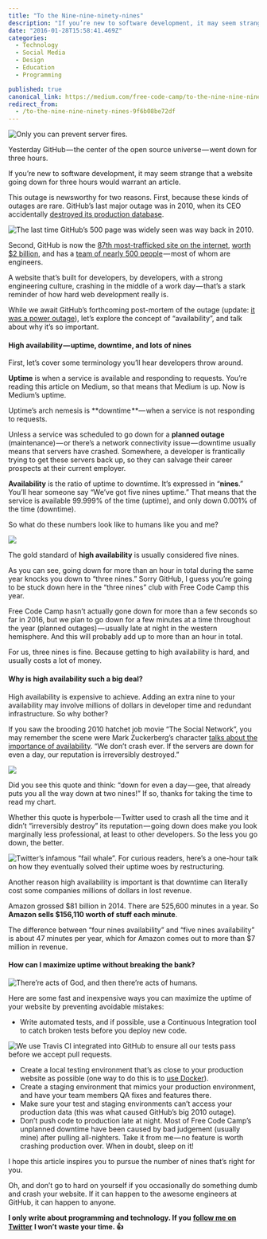 ```yaml
---
title: "To the Nine-nine-ninety-nines"
description: "If you’re new to software development, it may seem strange that a website going down for three hours would warrant an article. This outage is newsworthy for two reasons. First, because these kinds of…"
date: "2016-01-28T15:58:41.469Z"
categories: 
  - Technology
  - Social Media
  - Design
  - Education
  - Programming

published: true
canonical_link: https://medium.com/free-code-camp/to-the-nine-nine-ninety-nines-9f6b08be72df
redirect_from:
  - /to-the-nine-nine-ninety-nines-9f6b08be72df
---
```


![Only you can prevent server fires.](./asset-1.jpeg)

Yesterday GitHub — the center of the open source universe — went down for three hours.

If you’re new to software development, it may seem strange that a website going down for three hours would warrant an article.

This outage is newsworthy for two reasons. First, because these kinds of outages are rare. GitHub’s last major outage was in 2010, when its CEO accidentally [destroyed its production database](https://github.com/blog/744-today-s-outage).

![The last time GitHub’s 500 page was widely seen was way back in 2010.](./asset-2.png)

Second, GitHub is now the [87th most-trafficked site on the internet](http://www.alexa.com/siteinfo/github.com), [worth $2 billion](http://www.wsj.com/articles/github-raises-250-million-at-2-billion-valuation-1438206722), and has a [team of nearly 500 people](https://github.com/about/team) — most of whom are engineers.

A website that’s built for developers, by developers, with a strong engineering culture, crashing in the middle of a work day — that’s a stark reminder of how hard web development really is.



While we await GitHub’s forthcoming post-mortem of the outage (update: [it was a power outage](https://github.com/blog/2101-update-on-1-28-service-outage)), let’s explore the concept of “availability”, and talk about why it’s so important.

#### High availability — uptime, downtime, and lots of nines

First, let’s cover some terminology you’ll hear developers throw around.

**Uptime** is when a service is available and responding to requests. You’re reading this article on Medium, so that means that Medium is up. Now is Medium’s uptime.

Uptime’s arch nemesis is **downtime **— when a service is not responding to requests.

Unless a service was scheduled to go down for a **planned outage** (maintenance) — or there’s a network connectivity issue — downtime usually means that servers have crashed. Somewhere, a developer is frantically trying to get these servers back up, so they can salvage their career prospects at their current employer.

**Availability** is the ratio of uptime to downtime. It’s expressed in “**nines**.” You’ll hear someone say “We’ve got five nines uptime.” That means that the service is available 99.999% of the time (uptime), and only down 0.001% of the time (downtime).

So what do these numbers look like to humans like you and me?

![](./asset-3.jpeg)

The gold standard of **high availability** is usually considered five nines.

As you can see, going down for more than an hour in total during the same year knocks you down to “three nines.” Sorry GitHub, I guess you’re going to be stuck down here in the “three nines” club with Free Code Camp this year.

Free Code Camp hasn’t actually gone down for more than a few seconds so far in 2016, but we plan to go down for a few minutes at a time throughout the year (planned outages) — usually late at night in the western hemisphere. And this will probably add up to more than an hour in total.

For us, three nines is fine. Because getting to high availability is hard, and usually costs a lot of money.

#### Why is high availability such a big deal?

High availability is expensive to achieve. Adding an extra nine to your availability may involve millions of dollars in developer time and redundant infrastructure. So why bother?

If you saw the brooding 2010 hatchet job movie “The Social Network”, you may remember the scene were Mark Zuckerberg’s character [talks about the importance of availability](https://www.youtube.com/watch?v=36zhwwm3Lg0). “We don’t crash ever. If the servers are down for even a day, our reputation is irreversibly destroyed.”

![](./asset-4.gif)

Did you see this quote and think: “down for even a day — gee, that already puts you all the way down at two nines!” If so, thanks for taking the time to read my chart.

Whether this quote is hyperbole — Twitter used to crash all the time and it didn’t “irreversibly destroy” its reputation — going down does make you look marginally less professional, at least to other developers. So the less you go down, the better.

![Twitter’s infamous “fail whale”. For curious readers, here’s a [one-hour talk](https://vimeo.com/53693402) on how they eventually solved their uptime woes by restructuring.](./asset-5.png)

Another reason high availability is important is that downtime can literally cost some companies millions of dollars in lost revenue.

Amazon grossed $81 billion in 2014. There are 525,600 minutes in a year. So **Amazon sells $156,110 worth of stuff each minute**.

The difference between “four nines availability” and “five nines availability” is about 47 minutes per year, which for Amazon comes out to more than $7 million in revenue.

#### How can I maximize uptime without breaking the bank?

![There’re acts of God, and then there’re acts of humans.](./asset-6.jpeg)

Here are some fast and inexpensive ways you can maximize the uptime of your website by preventing avoidable mistakes:

-   Write automated tests, and if possible, use a Continuous Integration tool to catch broken tests before you deploy new code.

![We use Travis CI integrated into GitHub to ensure all our tests pass before we accept pull requests.](./asset-7.jpeg)

-   Create a local testing environment that’s as close to your production website as possible (one way to do this is to [use Docker](https://www.joyent.com/blog/spin-up-a-docker-dev-test-environment-in-60-minutes-or-less)).
-   Create a staging environment that mimics your production environment, and have your team members QA fixes and features there.
-   Make sure your test and staging environments can’t access your production data (this was what caused GitHub’s big 2010 outage).
-   Don’t push code to production late at night. Most of Free Code Camp’s unplanned downtime have been caused by bad judgement (usually mine) after pulling all-nighters. Take it from me — no feature is worth crashing production over. When in doubt, sleep on it!

I hope this article inspires you to pursue the number of nines that’s right for you.

Oh, and don’t go to hard on yourself if you occasionally do something dumb and crash your website. If it can happen to the awesome engineers at GitHub, it can happen to anyone.

**I only write about programming and technology. If you** [**follow me on Twitter**](https://twitter.com/ossia) **I won’t waste your time. 👍**
